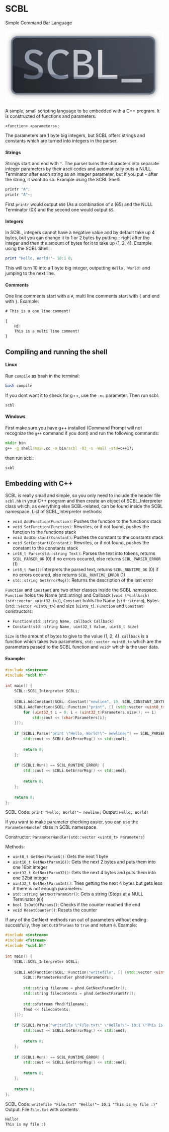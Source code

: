 # SCBL
Simple Command Bar Language

<img src="pic/logo.png"/>

A simple, small scripting language to be embedded with a C++ program.
It is constructed of functions and parameters:
```
<function> <parameters>;
```
The parameters are 1 byte big integers, but SCBL offers strings and constants which are turned into integers in the parser.

#### Strings
Strings start and end with `"`. The parser turns the characters into separate integer parameters by their ascii codes and automatically puts a NULL Terminator after each string as an integer parameter, but if you put `~` after the string, it wont do so. Example using the SCBL Shell:
```lua
printr "A";
printr "A"~;
```
First `printr` would output `650` (As a combination of `A` (65) and the NULL Terminator (0)) and the second one would output `65`.

#### Integers
In SCBL, integers cannot have a negative value and by default take up 4 bytes, but you can change it to 1 or 2 bytes by putting `:` right after the integer and then the amount of bytes for it to take up (1, 2, 4). Example using the SCBL Shell:

```lua
print "Hello, World!"~ 10:1 0;
```
This will turn 10 into a 1 byte big integer, outputting `Hello, World!` and jumping to the next line.

#### Comments
One line comments start with a `#`, multi line comments start with `{` and end with `}`. Example:
```
# This is a one line comment!

{
    Hi!
    This is a multi line comment!
}
```

## Compiling and running the shell
#### Linux
Run `compile` as bash in the terminal:
```sh
bash compile
```
If you dont want it to check for g++, use the `-nc` parameter.
Then run scbl:
```sh
scbl
```
#### Windows
First make sure you have g++ installed (Command Prompt will not recognize the `g++` command if you dont) and run the following commands:
```bat
mkdir bin
g++ -g shell/main.cc -o bin/scbl -O3 -s -Wall -std=c++17;
```
then run scbl:
```bat
scbl
```

## Embedding with C++
SCBL is really small and simple, so you only need to include the header file `scbl.hh` in your C++ program and then create an object of SCBL_Interpreter class which, as everything else SCBL-related, can be found inside the SCBL namespace. List of SCBL_Interpreter methods:
- `void AddFunction(Function)`: Pushes the function to the functions stack
- `void SetFunction(Function)`: Rewrites, or if not found, pushes the function to the functions stack
- `void AddConstant(Constant)`: Pushes the constant to the constants stack
- `void SetConstant(Constant)`: Rewrites, or if not found, pushes the constant to the constants stack
- `int8_t Parse(std::string Text)`: Parses the text into tokens, returns `SCBL_PARSER_OK` (0) if no errors occured, else returns `SCBL_PARSER_ERROR` (1)
- `int8_t Run()`: Interprets the parsed text, returns `SCBL_RUNTIME_OK` (0) if no errors occured, else returns `SCBL_RUNTIME_ERROR` (1)
- `std::string GetErrorMsg()`: Returns the description of the last error

`Function` and `Constant` are two other classes inside the SCBL namespace. `Function` holds the Name (std::string) and Callback (`void (*callback)(std::vector <uint32_t>)`), `Constant` holds the Name (`std::string`), Bytes (`std::vector <uint8_t>`) and size (`uint8_t`). `Function` and `Constant` constructors:
- `Function(std::string Name, callback Callback)`
- `Constant(std::string Name, uint32_t Value, uint8_t Size)`

`Size` is the amount of bytes to give to the value (1, 2, 4).
`callback` is a function which takes two parameters, `std::vector <uint8_t>` which are the parameters passed to the SCBL function and `void*` which is the user data.

#### Example:
```cc
#include <iostream>
#include "scbl.hh"

int main() {
    SCBL::SCBL_Interpreter SCBLi;
    
    SCBLi.AddConstant(SCBL::Constant("newline", 10, SCBL_CONSTANT_1BYTE));
    SCBLi.AddFunction(SCBL::Function("print", [] (std::vector <uint8_t> Parameters, void* _) {
        for (uint32_t i = 0; i < (uint32_t)Parameters.size(); ++ i) 
            std::cout << (char)Parameters[i];
    }));
    
    if (SCBLi.Parse("print \"Hello, World!\"~ newline;") == SCBL_PARSER_ERROR) {
        std::cout << SCBLi.GetErrorMsg() << std::endl;
        
        return 0;
    };
    
    if (SCBLi.Run() == SCBL_RUNTIME_ERROR) {
        std::cout << SCBLi.GetErrorMsg() << std::endl;
        
        return 0;
    };
    
    return 0;
};
```
SCBL Code: `print "Hello, World!"~ newline;`
Output: `Hello, World!`

If you want to make parameter checking easier, you can use the `ParameterHandler` class in SCBL namespace.

Constructor: `ParameterHandler(std::vector <uint8_t> Parameters)`

Methods:
- `uint8_t GetNextParam8()`: Gets the next 1 byte
- `uint16_t GetNextParam16()`: Gets the next 2 bytes and puts them into one 16bit integer
- `uint32_t GetNextParam32()`: Gets the next 4 bytes and puts them into one 32bit integer
- `uint32_t GetNextParamInt()`: Tries getting the next 4 bytes but gets less if there is not enough parameters
- `std::string GetNextParamStr()`: Gets a string (Stops at a NULL Terminator (`0`))
- `bool IsOutOfParams()`: Checks if the counter reached the end
- `void ResetCounter()`: Resets the counter

If any of the GetNext methods run out of parameters without ending succesfully, they set `OutOfParams` to `true` and return `0`. Example:
```cc
#include <iostream>
#include <fstream>
#include "scbl.hh"

int main() {
    SCBL::SCBL_Interpreter SCBLi;
    
    SCBLi.AddFunction(SCBL::Function("writefile", [] (std::vector <uint8_t> Parameters, void* _) {
        SCBL::ParameterHandler phnd(Parameters);
	    
	    std::string filename = phnd.GetNextParamStr();
	    std::string filecontents = phnd.GetNextParamStr();
	    
	    std::ofstream fhnd(filename);
        fhnd << filecontents;
    }));
    
    if (SCBLi.Parse("writefile \"File.txt\" \"Hello!\"~ 10:1 \"This is my file :)\"") == SCBL_PARSER_ERROR) {
        std::cout << SCBLi.GetErrorMsg() << std::endl;
        
        return 0;
    };
    
    if (SCBLi.Run() == SCBL_RUNTIME_ERROR) {
        std::cout << SCBLi.GetErrorMsg() << std::endl;
        
        return 0;
    };
    
    return 0;
};
```
SCBL Code: `writefile "File.txt" "Hello!"~ 10:1 "This is my file :)"`
Output: File `File.txt` with contents 
```
Hello!
This is my file :)
```
